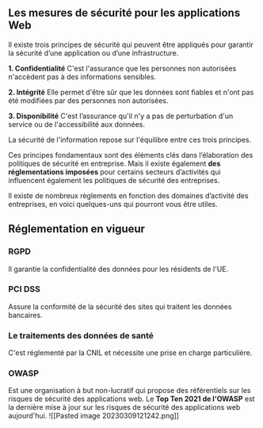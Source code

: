 ##  Les mesures de sécurité pour les applications Web
Il existe trois principes de sécurité qui peuvent être appliqués pour garantir la sécurité d’une application ou d’une infrastructure.

   **1. Confidentialité**
C'est l'assurance que les personnes non autorisées n'accèdent pas à des informations sensibles.

   **2. Intégrité**
Elle permet d'être sûr que les données sont fiables et n'ont pas été modifiées par des personnes non autorisées.

   **3. Disponibilité**
C'est l’assurance qu'il n'y a pas de perturbation d'un service ou de l'accessibilité aux données.


La sécurité de l'information repose sur l'équilibre entre ces trois principes.

Ces principes fondamentaux sont des éléments clés dans l’élaboration des politiques de sécurité en entreprise. Mais il existe également **des réglementations imposées** pour certains secteurs d’activités qui influencent également les politiques de sécurité des entreprises. 

Il existe de nombreux règlements en fonction des domaines d’activité des entreprises, en voici quelques-uns qui pourront vous être utiles.

## Réglementation en vigueur

### RGPD
Il garantie la confidentialité des données pour les résidents de l'UE.

### PCI DSS 
Assure la conformité de la sécurité des sites qui traitent les données bancaires.

### Le traitements des données de santé
C'est réglementé par la CNIL et nécessite une prise en charge particulière.


### OWASP
Est une organisation à but non-lucratif qui propose des référentiels sur les risques de sécurité des applications web. Le **Top Ten 2021 de l'OWASP** est la dernière mise à jour sur les risques de sécurité des applications web aujourd'hui.
![[Pasted image 20230309121242.png]]